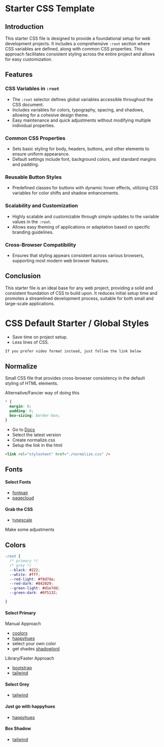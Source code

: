 # Starter CSS Template

## Introduction
This starter CSS file is designed to provide a foundational setup for web development projects. It includes a comprehensive `:root` section where CSS variables are defined, along with common CSS properties. This approach facilitates consistent styling across the entire project and allows for easy customization.

## Features

### CSS Variables in `:root`
- The `:root` selector defines global variables accessible throughout the CSS document.
- Includes variables for colors, typography, spacing, and shadows, allowing for a cohesive design theme.
- Easy maintenance and quick adjustments without modifying multiple individual properties.

### Common CSS Properties
- Sets basic styling for body, headers, buttons, and other elements to ensure uniform appearance.
- Default settings include font, background colors, and standard margins and padding.

### Reusable Button Styles
- Predefined classes for buttons with dynamic hover effects, utilizing CSS variables for color shifts and shadow enhancements.

### Scalability and Customization
- Highly scalable and customizable through simple updates to the variable values in the `:root`.
- Allows easy theming of applications or adaptation based on specific branding guidelines.

### Cross-Browser Compatibility
- Ensures that styling appears consistent across various browsers, supporting most modern web browser features.

## Conclusion
This starter file is an ideal base for any web project, providing a solid and consistent foundation of CSS to build upon. It reduces initial setup time and promotes a streamlined development process, suitable for both small and large-scale applications.


# CSS Default Starter / Global Styles

- Save time on project setup.
- Less lines of CSS.

```html
If you prefer video format instead, just follow the link below
```

## Normalize

Small CSS file that provides cross-browser consistency in the default styling of HTML elements.

Alternative/Fancier way of doing this

```css
* {
  margin: 0;
  padding: 0;
  box-sizing: border-box;
}
```

- Go to [Docs ](https://necolas.github.io/normalize.css/)
- Select the latest version
- Create normalize.css
- Setup the link in the html

```html
<link rel="stylesheet" href="./normalize.css" />
```

## Fonts

#### Select Fonts

- [fontpair](https://www.fontpair.co/)
- [pagecloud](https://www.pagecloud.com/blog/best-google-fonts-pairings)

#### Grab the CSS

- [typescale](https://type-scale.com/)

Make some adjustments

## Colors

```css
:root {
  /* primary */
  /* grey */
  --black: #222;
  --white: #fff;
  --red-light: #f8d7da;
  --red-dark: #842029;
  --green-light: #d1e7dd;
  --green-dark: #0f5132;

}
```

#### Select Primary

Manual Approach

- [coolors](https://coolors.co/)
- [happyhues](https://www.happyhues.co/)
- select your own color
- get shades [shadowlord](https://noeldelgado.github.io/shadowlord/#73fdad)

Library/Faster Approach

- [bootstrap](https://getbootstrap.com/docs/5.0/customize/color/#color-sass-maps)
- [tailwind](https://tailwindcss.com/docs/customizing-colors#color-palette-reference)

#### Select Grey

- [tailwind](https://tailwindcss.com/docs/customizing-colors#color-palette-reference)

#### Just go with happyhues

- [happyhues](https://www.happyhues.co/)

#### Box Shadow

- [tailwind](https://tailwindcss.com/docs/box-shadow)
